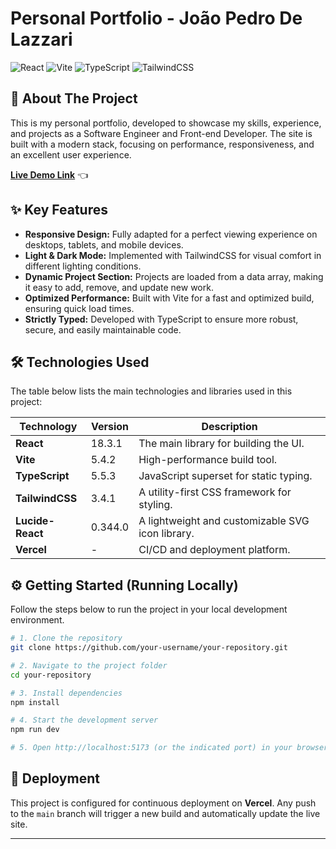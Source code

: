 # Personal Portfolio - João Pedro De Lazzari

![React](https://img.shields.io/badge/React-18.3.1-blue?style=for-the-badge&logo=react)
![Vite](https://img.shields.io/badge/Vite-5.4.2-purple?style=for-the-badge&logo=vite)
![TypeScript](https://img.shields.io/badge/TypeScript-5.5.3-blue?style=for-the-badge&logo=typescript)
![TailwindCSS](https://img.shields.io/badge/TailwindCSS-3.4.1-cyan?style=for-the-badge&logo=tailwindcss)

## 🚀 About The Project

This is my personal portfolio, developed to showcase my skills, experience, and projects as a Software Engineer and Front-end Developer. The site is built with a modern stack, focusing on performance, responsiveness, and an excellent user experience.

**[Live Demo Link](https://your-portfolio.vercel.app/)** 👈 

## ✨ Key Features

* **Responsive Design:** Fully adapted for a perfect viewing experience on desktops, tablets, and mobile devices.
* **Light & Dark Mode:** Implemented with TailwindCSS for visual comfort in different lighting conditions.
* **Dynamic Project Section:** Projects are loaded from a data array, making it easy to add, remove, and update new work.
* **Optimized Performance:** Built with Vite for a fast and optimized build, ensuring quick load times.
* **Strictly Typed:** Developed with TypeScript to ensure more robust, secure, and easily maintainable code.

## 🛠️ Technologies Used

The table below lists the main technologies and libraries used in this project:

| Technology | Version | Description |
|---|---|---|
| **React** | 18.3.1 | The main library for building the UI. |
| **Vite** | 5.4.2 | High-performance build tool. |
| **TypeScript** | 5.5.3 | JavaScript superset for static typing. |
| **TailwindCSS**| 3.4.1 | A utility-first CSS framework for styling. |
| **Lucide-React**| 0.344.0| A lightweight and customizable SVG icon library. |
| **Vercel** | - | CI/CD and deployment platform. |

## ⚙️ Getting Started (Running Locally)

Follow the steps below to run the project in your local development environment.

```bash
# 1. Clone the repository
git clone https://github.com/your-username/your-repository.git

# 2. Navigate to the project folder
cd your-repository

# 3. Install dependencies
npm install

# 4. Start the development server
npm run dev

# 5. Open http://localhost:5173 (or the indicated port) in your browser.
```

## 🚀 Deployment

This project is configured for continuous deployment on **Vercel**. Any push to the `main` branch will trigger a new build and automatically update the live site.

---

